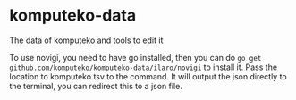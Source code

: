 komputeko-data
==============

The data of komputeko and tools to edit it

To use novigi, you need to have go installed, then you can do `go get github.com/komputeko/komputeko-data/ilaro/novigi`
to install it. Pass the location to komputeko.tsv to the command. It will output the json directly to the terminal, you
can redirect this to a json file.
